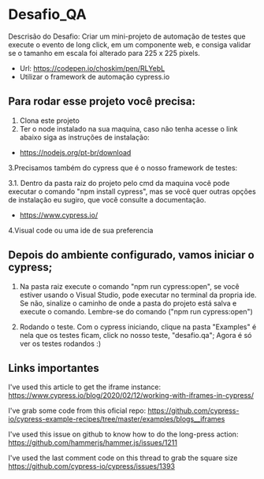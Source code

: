 
# Desafio_QA
Descrisão do Desafio:
 Criar um mini-projeto de automação de testes que execute o evento de long click, em um componente web, e consiga validar se o tamanho em escala foi alterado para 225 x 225
pixels.
* Url: https://codepen.io/choskim/pen/RLYebL
* Utilizar o framework de automação cypress.io

## Para rodar esse projeto você precisa:
1. Clona este projeto
2. Ter o node instalado na sua maquina, caso não tenha acesse o link abaixo siga as instruções de instalação:
* https://nodejs.org/pt-br/download

3.Precisamos também do cypress que é o nosso framework de testes: 

3.1. Dentro da pasta raiz do projeto pelo cmd da maquina você pode executar o comando "npm install cypress", mas se você quer outras opções de instalação eu sugiro, que você consulte a documentação. 
* https://www.cypress.io/

 4.Visual code ou uma ide de sua preferencia

## Depois do ambiente configurado, vamos iniciar o cypress;
1. Na pasta raiz execute o comando "npm run cypress:open", se você estiver usando o Visual Studio, pode executar no terminal da propria ide. Se não, sinalize o caminho de onde a pasta do projeto está salva e execute o comando.  Lembre-se do comando ("npm run cypress:open")

2. Rodando o teste. Com o cypress iniciando, clique na pasta "Examples" é nela que os testes ficam, click no nosso teste, "desafio.qa"; 
Agora é só ver os testes rodandos :)

## Links importantes
I've used this article to get the iframe instance: 
https://www.cypress.io/blog/2020/02/12/working-with-iframes-in-cypress/

I've grab some code from this oficial repo: 
https://github.com/cypress-io/cypress-example-recipes/tree/master/examples/blogs__iframes

I've used this issue on github to know how to do the long-press action: 
https://github.com/hammerjs/hammer.js/issues/1211

I've used the last comment code on this thread to grab the square size
https://github.com/cypress-io/cypress/issues/1393

